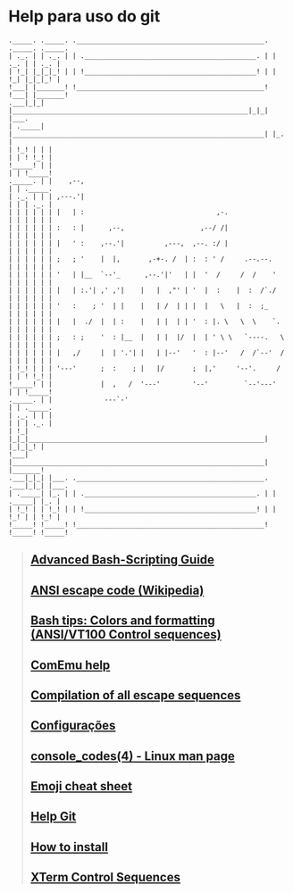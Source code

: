# Help para uso do git

```dos
._____. ._____. ._______________________________________________. ._____. ._____.
| ._. | | ._. | | .___________________________________________. | | ._. | | ._. |
| !_| |_|_|_! | | !___________________________________________! | | !_| |_|_|_! |
!___| |_______! !_______________________________________________! !___| |_______!
.___|_|_| |___________________________________________________________|_|_| |___.
| ._____| |_______________________________________________________________| |_. |
| !_! | | |                                                           | | ! !_! |
!_____! | |                                                           | | !_____!
._____. | |    ,--,                                                   | | ._____.
| ._. | | | ,---.'|                                                   | | | ._. |
| | | | | | |   | :                                 ,-.               | | | | | |
| | | | | | :   : |      ,--,                   ,--/ /|               | | | | | |
| | | | | | |   ' :    ,--.'|          ,---,  ,--. :/ |               | | | | | |
| | | | | | ;   ; '    |  |,       ,-+-. /  | :  : ' /     .--.--.    | | | | | |
| | | | | | '   | |__  `--'_      ,--.'|'   | |  '  /     /  /    '   | | | | | |
| | | | | | |   | :.'| ,' ,'|    |   |  ,"' | '  |  :    |  :  /`./   | | | | | |
| | | | | | '   :    ; '  | |    |   | /  | | |  |   \   |  :  ;_     | | | | | |
| | | | | | |   |  ./  |  | :    |   | |  | | '  : |. \   \  \    `.  | | | | | |
| | | | | | ;   : ;    '  : |__  |   | |  |/  |  | ' \ \   `----.   \ | | | | | |
| | | | | | |   ,/     |  | '.'| |   | |--'   '  : |--'   /  /`--'  / | | | | | |
| !_! | | | '---'      ;  :    ; |   |/       ;  |,'     '--'.     /  | | ! !_! |
!_____! | |            |  ,   /  '---'        '--'         `--'---'   | | !_____!
._____. | |             ---`-'                                        | | ._____.
| ._. | | |                                                           | | | ._. |
| !_| |_|_|___________________________________________________________| |_|_|_! |
!___| |_______________________________________________________________| |_______!
.___|_|_| |___. ._______________________________________________. .___|_|_| |___.
| ._____| |_. | | .___________________________________________. | | ._____| |_. |
| !_! | | !_! | | !___________________________________________! | | !_! | | !_! |
!_____! !_____! !_______________________________________________! !_____! !_____!
```

>## [Advanced Bash-Scripting Guide](https://www.tldp.org/LDP/abs/html/index.html)
>
>## [ANSI escape code (Wikipedia)](https://en.wikipedia.org/wiki/ANSI_escape_code)
>
>## [Bash tips: Colors and formatting (ANSI/VT100 Control sequences)](https://misc.flogisoft.com/bash/tip_colors_and_formatting)
>
>## [ComEmu help](https://conemu.github.io/en/AnsiEscapeCodes.html)
>
>## [Compilation of all escape sequences](http://bjh21.me.uk/all-escapes/all-escapes.txt)
>
>## [Configurações](https://gist.github.com/GiovaniPM/7f5457fb99ca42b8e490e438132a7048)
> 
>## [console_codes(4) - Linux man page](https://linux.die.net/man/4/console_codes)
>
>## [Emoji cheat sheet](https://www.webfx.com/tools/emoji-cheat-sheet/)
>
>## [Help Git](./git%20help.md)
>
>## [How to install](./How%20to%20Install.md)
>
>## [XTerm Control Sequences](https://invisible-island.net/xterm/ctlseqs/ctlseqs.html)
